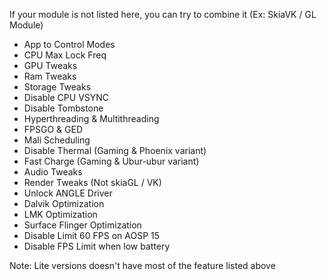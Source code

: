 If your module is not listed here, you can try to combine it (Ex: SkiaVK / GL Module)

- App to Control Modes
- CPU Max Lock Freq
- GPU Tweaks
- Ram Tweaks
- Storage Tweaks 
- Disable CPU VSYNC
- Disable Tombstone
- Hyperthreading & Multithreading 
- FPSGO & GED
- Mali Scheduling
- Disable Thermal (Gaming & Phoenix variant)
- Fast Charge (Gaming & Ubur-ubur variant)
- Audio Tweaks
- Render Tweaks (Not skiaGL / VK)
- Unlock ANGLE Driver
- Dalvik Optimization
- LMK Optimization
- Surface Flinger Optimization
- Disable Limit 60 FPS on AOSP 15
- Disable FPS Limit when low battery

Note: Lite versions doesn't have most of the feature listed above 
